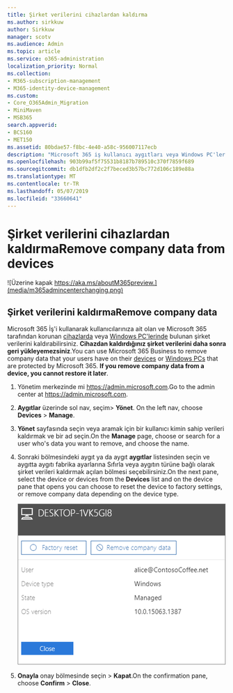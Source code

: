```yaml
---
title: Şirket verilerini cihazlardan kaldırma
ms.author: sirkkuw
author: Sirkkuw
manager: scotv
ms.audience: Admin
ms.topic: article
ms.service: o365-administration
localization_priority: Normal
ms.collection:
- M365-subscription-management
- M365-identity-device-management
ms.custom:
- Core_O365Admin_Migration
- MiniMaven
- MSB365
search.appverid:
- BCS160
- MET150
ms.assetid: 80bdae57-f8bc-4e40-a58c-956007117ecb
description: "Microsoft 365 iş kullanıcı aygıtları veya Windows PC'ler şirket verileri kaldırmak için nasıl kullanılacağını öğrenin. "
ms.openlocfilehash: 903b99af5f75531b8187b789510c370f7859f689
ms.sourcegitcommit: db1dfb2df2c2f7beced3b57bc772d106c189e88a
ms.translationtype: MT
ms.contentlocale: tr-TR
ms.lasthandoff: 05/07/2019
ms.locfileid: "33660641"
---
```

# <a name="remove-company-data-from-devices"></a><span data-ttu-id="3fc2b-103">Şirket verilerini cihazlardan kaldırma</span><span class="sxs-lookup"><span data-stu-id="3fc2b-103">Remove company data from devices</span></span>

![Üzerine kapak https://aka.ms/aboutM365preview.](media/m365admincenterchanging.png)

## <a name="remove-company-data"></a><span data-ttu-id="3fc2b-105">Şirket verilerini kaldırma</span><span class="sxs-lookup"><span data-stu-id="3fc2b-105">Remove company data</span></span>

<span data-ttu-id="3fc2b-p101">Microsoft 365 İş'i kullanarak kullanıcılarınıza ait olan ve Microsoft 365 tarafından korunan [cihazlarda](app-protection-settings-for-android-and-ios.md) veya [Windows PC'lerinde](protection-settings-for-windows-10-devices.md) bulunan şirket verilerini kaldırabilirsiniz. **Cihazdan kaldırdığınız şirket verilerini daha sonra geri yükleyemezsiniz**.</span><span class="sxs-lookup"><span data-stu-id="3fc2b-p101">You can use Microsoft 365 Business to remove company data that your users have on their [devices](app-protection-settings-for-android-and-ios.md) or [Windows PCs](protection-settings-for-windows-10-devices.md) that are protected by Microsoft 365. **If you remove company data from a device, you cannot restore it later**.</span></span> 
  
1. <span data-ttu-id="3fc2b-108">Yönetim merkezinde mi <a href="https://go.microsoft.com/fwlink/p/?linkid=837890" target="_blank">https://admin.microsoft.com</a>.</span><span class="sxs-lookup"><span data-stu-id="3fc2b-108">Go to the admin center at <a href="https://go.microsoft.com/fwlink/p/?linkid=837890" target="_blank">https://admin.microsoft.com</a>.</span></span>
    
2. <span data-ttu-id="3fc2b-109">**Aygıtlar** üzerinde sol nav, seçim\> **Yönet**.  </span><span class="sxs-lookup"><span data-stu-id="3fc2b-109">On the left nav, choose **Devices**  \> **Manage**.</span></span>
  
3. <span data-ttu-id="3fc2b-110">**Yönet** sayfasında seçin veya aramak için bir kullanıcı kimin sahip verileri kaldırmak ve bir ad seçin.</span><span class="sxs-lookup"><span data-stu-id="3fc2b-110">On the **Manage** page, choose or search for a user who's data you want to remove, and choose the name.</span></span> 
    
4. <span data-ttu-id="3fc2b-111">Sonraki bölmesindeki aygıt ya da aygıt **aygıtlar** listesinden seçin ve aygıtta aygıtı fabrika ayarlarına Sıfırla veya aygıtın türüne bağlı olarak şirket verileri kaldırmak açılan bölmesi seçebilirsiniz.</span><span class="sxs-lookup"><span data-stu-id="3fc2b-111">On the next pane, select the device or devices from the **Devices** list and on the device pane that opens you can choose to reset the device to factory settings, or remove company data depending on the device type.</span></span> 
    
    ![On the remove comapany data pane, select the device from which you want to remove the data.](media/resetorremove.png)
  
5. <span data-ttu-id="3fc2b-113">**Onayla** onay bölmesinde seçin \> **Kapat**.</span><span class="sxs-lookup"><span data-stu-id="3fc2b-113">On the confirmation pane, choose **Confirm** \> **Close**.</span></span>
    


